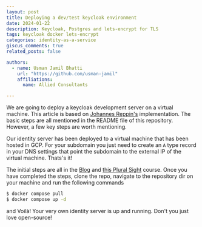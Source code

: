 ```yaml
---
layout: post
title: Deploying a dev/test keycloak environment
date: 2024-01-22
description: Keycloak, Postgres and lets-encrypt for TLS
tags: keycloak docker lets-encrypt
categories: identity-as-a-service
giscus_comments: true
related_posts: false

authors:
  - name: Usman Jamil Bhatti
    url: "https://github.com/usman-jamil"
    affiliations:
      name: Allied Consultants

---
```


We are going to deploy a keycloak development server on a virtual machine. This article is based on [Johannes Reppin's](https://gitlab.desy.de/johannes.reppin/keycloak-docker-compose) implementation. The basic steps are all mentioned in the README file of this repository. However, a few key steps are worth mentioning.

Our identity server has been deployed to a virtual machine that has been hosted in GCP. For your subdomain you just need to create an `A` type record in your DNS settings that point the subdomain to the external IP of the virtual machine. Thats's it!

The initial steps are all in the [Blog](https://gitlab.desy.de/johannes.reppin/keycloak-docker-compose) and [this Plural Sight](https://app.pluralsight.com/library/courses/keycloak-getting-started/table-of-contents) course. Once you have completed the steps, clone the repo, navigate to the repository dir on your machine and run the following commands

```bash
$ docker compose pull
$ docker compose up -d
```

and Voilà! Your very own identity server is up and running. Don't you just love open-source! 
